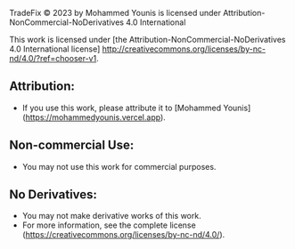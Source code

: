 TradeFix © 2023 by Mohammed Younis is licensed under Attribution-NonCommercial-NoDerivatives 4.0 International 

This work is licensed under [the Attribution-NonCommercial-NoDerivatives 4.0 International license] http://creativecommons.org/licenses/by-nc-nd/4.0/?ref=chooser-v1.

## Attribution:

- If you use this work, please attribute it to [Mohammed Younis] (https://mohammedyounis.vercel.app).
## Non-commercial Use:

- You may not use this work for commercial purposes.
## No Derivatives:

- You may not make derivative works of this work.
- For more information, see the complete license (https://creativecommons.org/licenses/by-nc-nd/4.0/).
